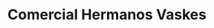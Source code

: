 ---
title: "Comercial Hermanos Vaskes"
url: /puerto-de-san-jose/comercial-hermanos-vaskes/
shop: Allgemein
---